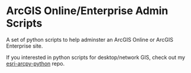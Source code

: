 # ArcGIS Online/Enterprise Admin Scripts

A set of python scripts to help adminster an ArcGIS Online or ArcGIS Enterprise site.  

If you interested in python scripts for desktop/network GIS, check out my [esri-arcpy-python](https://github.com/pmacMaps/esri-arcpy-python) repo.
